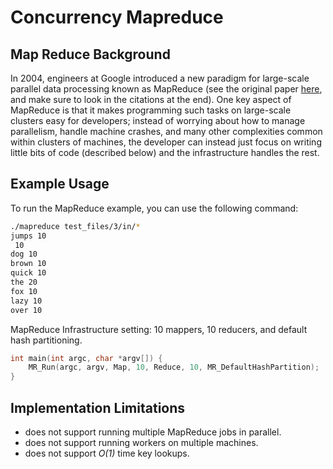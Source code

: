 # Concurrency Mapreduce

## Map Reduce Background

In 2004, engineers at Google introduced a new paradigm for large-scale parallel data processing known as MapReduce (see the original paper [here](https://static.googleusercontent.com/media/research.google.com/en//archive/mapreduce-osdi04.pdf), and make sure to look in the citations at the end). One key aspect of MapReduce is that it makes programming such tasks on large-scale clusters easy for developers; instead of worrying about how to manage parallelism, handle machine crashes, and many other complexities common within clusters of machines, the developer can instead just focus on writing little bits of code (described below) and the infrastructure handles the rest.

## Example Usage

To run the MapReduce example, you can use the following command:

```bash
./mapreduce test_files/3/in/*
jumps 10
 10
dog 10
brown 10
quick 10
the 20
fox 10
lazy 10
over 10
```

MapReduce Infrastructure setting: 10 mappers, 10 reducers, and default hash partitioning.

```c
int main(int argc, char *argv[]) {
    MR_Run(argc, argv, Map, 10, Reduce, 10, MR_DefaultHashPartition);
}
```

## Implementation Limitations

- does not support running multiple MapReduce jobs in parallel.
- does not support running workers on multiple machines.
- does not support *O(1)* time key lookups.
